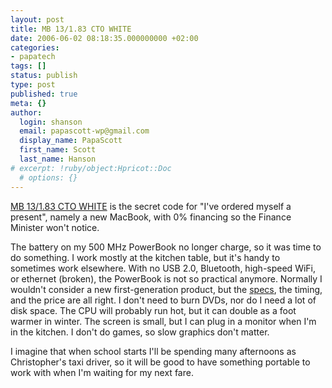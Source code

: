 ```yaml
---
layout: post
title: MB 13/1.83 CTO WHITE
date: 2006-06-02 08:18:35.000000000 +02:00
categories:
- papatech
tags: []
status: publish
type: post
published: true
meta: {}
author:
  login: shanson
  email: papascott-wp@gmail.com
  display_name: PapaScott
  first_name: Scott
  last_name: Hanson
# excerpt: !ruby/object:Hpricot::Doc
  # options: {}
---
```

<p><a href="http://www.apple.com/macbook/macbook.html">MB 13/1.83 CTO WHITE</a> is the secret code for "I've ordered myself a present", namely a new MacBook, with 0% financing so the Finance Minister won't notice.</p>
<p>The battery on my 500 MHz PowerBook no longer charge, so it was time to do something. I work mostly at the kitchen table, but it's handy to sometimes work elsewhere. With no USB 2.0, Bluetooth, high-speed WiFi, or ethernet (broken), the PowerBook is not so practical anymore. Normally I wouldn't consider a new first-generation product, but the <a href="http://www.apple.com/macbook/specs.html">specs</a>, the timing, and the price are all right. I don't need to burn DVDs, nor do I need a lot of disk space. The CPU will probably run hot, but it can double as a foot warmer in winter. The screen is small, but I can plug in a monitor when I'm in the kitchen. I don't do games, so slow graphics don't matter.</p>
<p>I imagine that when school starts I'll be spending many afternoons as Christopher's taxi driver, so it will be good to have something portable to work with when I'm waiting for my next fare.</p>
